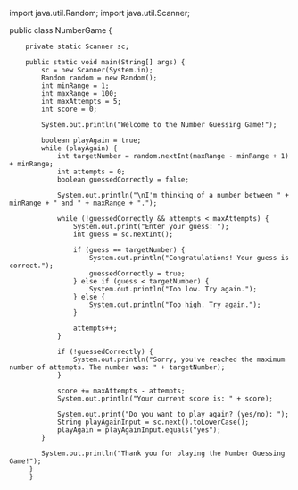 
import java.util.Random;
import java.util.Scanner;


public class NumberGame {
	
	
	    private static Scanner sc;

		public static void main(String[] args) {
	        sc = new Scanner(System.in);
	        Random random = new Random();
	        int minRange = 1;
	        int maxRange = 100;
	        int maxAttempts = 5;
	        int score = 0;
	        
	        System.out.println("Welcome to the Number Guessing Game!");
	        
	        boolean playAgain = true;
	        while (playAgain) {
	            int targetNumber = random.nextInt(maxRange - minRange + 1) + minRange;
	            int attempts = 0;
	            boolean guessedCorrectly = false;
	            
	            System.out.println("\nI'm thinking of a number between " + minRange + " and " + maxRange + ".");
	            
	            while (!guessedCorrectly && attempts < maxAttempts) {
	                System.out.print("Enter your guess: ");
	                int guess = sc.nextInt();
	                
	                if (guess == targetNumber) {
	                    System.out.println("Congratulations! Your guess is correct.");
	                    guessedCorrectly = true;
	                } else if (guess < targetNumber) {
	                    System.out.println("Too low. Try again.");
	                } else {
	                    System.out.println("Too high. Try again.");
	                }
	                
	                attempts++;
	            }
	            
	            if (!guessedCorrectly) {
	                System.out.println("Sorry, you've reached the maximum number of attempts. The number was: " + targetNumber);
	            }
	            
	            score += maxAttempts - attempts;
	            System.out.println("Your current score is: " + score);
	            
	            System.out.print("Do you want to play again? (yes/no): ");
	            String playAgainInput = sc.next().toLowerCase();
	            playAgain = playAgainInput.equals("yes");
	        }
	        
	        System.out.println("Thank you for playing the Number Guessing Game!");
         }
         }
	    




